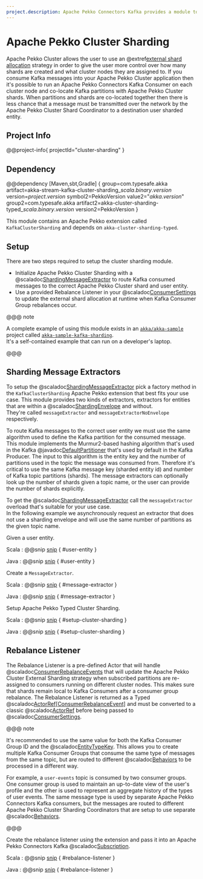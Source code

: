 ```yaml
---
project.description: Apache Pekko Connectors Kafka provides a module to use Kafka with Apache Pekko Cluster External Sharding.
---
```

# Apache Pekko Cluster Sharding

Apache Pekko Cluster allows the user to use an @extref[external shard allocation](pekko:/typed/cluster-sharding.html#external-shard-allocation) strategy in order to give the user more control over how many shards are created and what cluster nodes they are assigned to. 
If you consume Kafka messages into your Apache Pekko Cluster application then it's possible to run an Apache Pekko Connectors Kafka Consumer on each cluster node and co-locate Kafka partitions with Apache Pekko Cluster shards. 
When partitions and shards are co-located together then there is less chance that a message must be transmitted over the network by the Apache Pekko Cluster Shard Coordinator to a destination user sharded entity.

## Project Info

@@project-info{ projectId="cluster-sharding" }

## Dependency

@@dependency [Maven,sbt,Gradle] {
  group=com.typesafe.akka
  artifact=akka-stream-kafka-cluster-sharding_$scala.binary.version$
  version=$project.version$
  symbol2=PekkoVersion
  value2="$akka.version$"
  group2=com.typesafe.akka
  artifact2=akka-cluster-sharding-typed_$scala.binary.version$
  version2=PekkoVersion
}

This module contains an Apache Pekko extension called `KafkaClusterSharding` and depends on `akka-cluster-sharding-typed`.

## Setup

There are two steps required to setup the cluster sharding module.

* Initialize Apache Pekko Cluster Sharding with a @scaladoc[ShardingMessageExtractor](org.apache.pekko.cluster.sharding.typed.ShardingMessageExtractor) to route Kafka consumed messages to the correct Apache Pekko Cluster shard and user entity.
* Use a provided Rebalance Listener in your @scaladoc[ConsumerSettings](org.apache.pekko.kafka.ConsumerSettings) to update the external shard allocation at runtime when Kafka Consumer Group rebalances occur.

@@@ note

A complete example of using this module exists in an [`akka/akka-sample`](https://github.com/akka/akka-samples) project called [`akka-sample-kafka-sharding`](https://github.com/akka/akka-samples/tree/2.6/akka-sample-kafka-to-sharding-scala).  
It's a self-contained example that can run on a developer's laptop.

@@@

## Sharding Message Extractors

To setup the @scaladoc[ShardingMessageExtractor](org.apache.pekko.cluster.sharding.typed.ShardingMessageExtractor) pick a factory method in the `KafkaClusterSharding` Apache Pekko extension that best fits your use case. 
This module provides two kinds of extractors, extractors for entities that are within a @scaladoc[ShardingEnvelope](org.apache.pekko.cluster.sharding.typed.ShardingEnvelope) and without.  
They're called `messageExtractor` and `messageExtractorNoEnvelope` respectively.

To route Kafka messages to the correct user entity we must use the same algorithm used to define the Kafka partition for the consumed message. 
This module implements the Murmur2-based hashing algorithm that's used in the Kafka @javadoc[DefaultPartitioner](org.apache.kafka.clients.producer.Partitioner) that's used by default in the Kafka Producer. 
The input to this algorithm is the entity key and the number of partitions used in the topic the message was consumed from. 
Therefore it's critical to use the same Kafka message key (sharded entity id) and number of Kafka topic partitions (shards). 
The message extractors can optionally look up the number of shards given a topic name, or the user can provide the number of shards explicitly.

To get the @scaladoc[ShardingMessageExtractor](org.apache.pekko.cluster.sharding.typed.ShardingMessageExtractor) call the `messageExtractor` overload that's suitable for your use case.  
In the following example we asynchronously request an extractor that does not use a sharding envelope and will use the same number of partitions as the given topic name.

Given a user entity.

Scala
: @@snip [snip](/tests/src/test/scala/docs/scaladsl/ClusterShardingExample.scala) { #user-entity }

Java
: @@snip [snip](/tests/src/test/java/docs/javadsl/ClusterShardingExample.java) { #user-entity }

Create a `MessageExtractor`.

Scala
: @@snip [snip](/tests/src/test/scala/docs/scaladsl/ClusterShardingExample.scala) { #message-extractor }

Java
: @@snip [snip](/tests/src/test/java/docs/javadsl/ClusterShardingExample.java) { #message-extractor }

Setup Apache Pekko Typed Cluster Sharding.

Scala
: @@snip [snip](/tests/src/test/scala/docs/scaladsl/ClusterShardingExample.scala) { #setup-cluster-sharding }

Java
: @@snip [snip](/tests/src/test/java/docs/javadsl/ClusterShardingExample.java) { #setup-cluster-sharding }

## Rebalance Listener

The Rebalance Listener is a pre-defined Actor that will handle @scaladoc[ConsumerRebalanceEvents](org.apache.pekko.kafka.ConsumerRebalanceEvent) that will update the Apache Pekko Cluster External Sharding strategy when subscribed partitions are re-assigned to consumers running on different cluster nodes. 
This makes sure that shards remain local to Kafka Consumers after a consumer group rebalance.
The Rebalance Listener is returned as a Typed @scaladoc[ActorRef[ConsumerRebalanceEvent]](org.apache.pekko.actor.typed.ActorRef) and must be converted to a classic @scaladoc[ActorRef](org.apache.pekko.actor.ActorRef) before being passed to @scaladoc[ConsumerSettings](org.apache.pekko.kafka.ConsumerSettings).

@@@ note

It's recommended to use the same value for both the Kafka Consumer Group ID and the @scaladoc[EntityTypeKey](org.apache.pekko.cluster.sharding.typed.scaladsl.EntityTypeKey).
This allows you to create multiple Kafka Consumer Groups that consume the same type of messages from the same topic, but are routed to different @scaladoc[Behaviors](org.apache.pekko.actor.typed.Behavior) to be processed in a different way.

For example, a `user-events` topic is consumed by two consumer groups.
One consumer group is used to maintain an up-to-date view of the user's profile and the other is used to represent an aggregate history of the types of user events.
The same message type is used by separate Apache Pekko Connectors Kafka consumers, but the messages are routed to different Apache Pekko Cluster Sharding Coordinators that are setup to use separate @scaladoc[Behaviors](org.apache.pekko.actor.typed.Behavior).  

@@@ 

Create the rebalance listener using the extension and pass it into an Apache Pekko Connectors Kafka @scaladoc[Subscription](org.apache.pekko.kafka.Subscription).

Scala
: @@snip [snip](/tests/src/test/scala/docs/scaladsl/ClusterShardingExample.scala) { #rebalance-listener }

Java
: @@snip [snip](/tests/src/test/java/docs/javadsl/ClusterShardingExample.java) { #rebalance-listener }
